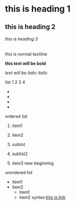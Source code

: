 # this is heading 1
## this is heading 2
###### this is heading 3
this is normal textline

**this text will be bold**

*text will be italic italic*

list
1
2
3
4

*
*
*
*
ordered list
1. item1
2. item2
  1. sublist
  2. sublist2

3. item3
new beginning

unordered list
* item1
* item2
  * item1
  * item2
syntex:[this is link](https://www.youtube.com/)

